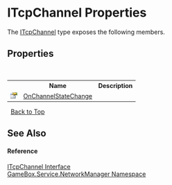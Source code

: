 # ITcpChannel Properties
 

The <a href="33c198d9-9272-4ff6-a4ac-152ca6d74735">ITcpChannel</a> type exposes the following members.


## Properties
&nbsp;<table><tr><th></th><th>Name</th><th>Description</th></tr><tr><td>![Public property](media/pubproperty.gif "Public property")</td><td><a href="026cd415-c356-0ee2-4dc9-d9938c538205">OnChannelStateChange</a></td><td></td></tr></table>&nbsp;
<a href="#itcpchannel-properties">Back to Top</a>

## See Also


#### Reference
<a href="33c198d9-9272-4ff6-a4ac-152ca6d74735">ITcpChannel Interface</a><br /><a href="e92cd5f6-6868-30a4-62ef-776833ad32a3">GameBox.Service.NetworkManager Namespace</a><br />